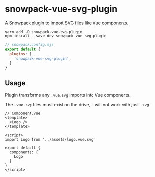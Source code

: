 # snowpack-vue-svg-plugin
A Snowpack plugin to import SVG files like Vue components.

```
yarn add -D snowpack-vue-svg-plugin
npm install --save-dev snowpack-vue-svg-plugin
```

```js
// snowpack.config.mjs
export default {
  plugins: [
    'snowpack-vue-svg-plugin',
  ]
}
```

## Usage

Plugin transforms any `.vue.svg` imports into Vue components.

The `.vue.svg` files must exist on the drive, it will not work with just `.svg`.

```vue
// Component.vue
<template>
  <Logo />
</template>

<script>
import Logo from '../assets/logo.vue.svg'

export default {
  components: {
    Logo
  }
}
</script>
```
